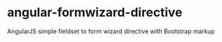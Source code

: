 # angular-formwizard-directive
AngularJS simple fieldset to form wizard directive with Bootstrap markup

